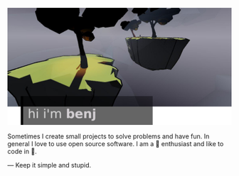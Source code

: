 ![hi-there](https://github.com/randombenj/randombenj/blob/master/hi-there.png)

Sometimes I create small projects to solve problems and have fun. In general I love to use open source software.
I am a 🐧 enthusiast and like to code in 🐍. 

  — Keep it simple and stupid.
